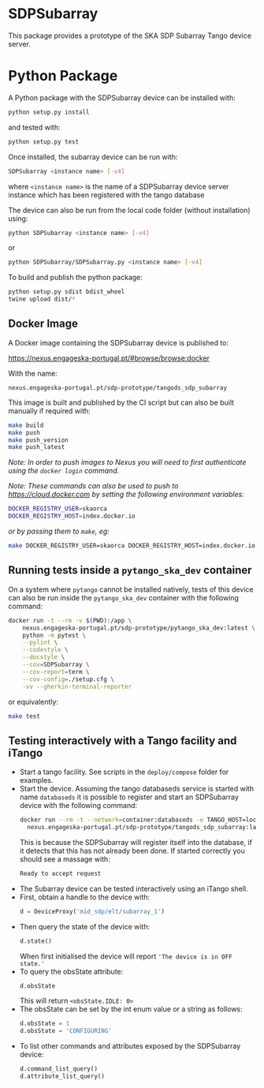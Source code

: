# SDPSubarray

This package provides a prototype of the SKA SDP Subarray Tango device server.

# Python Package

A Python package with the SDPSubarray device can be installed with:

```bash
python setup.py install
```

and tested with:

```bash
python setup.py test
```

Once installed, the subarray device can be run with:

```bash
SDPSubarray <instance name> [-v4]
```

where `<instance name>` is the name of a SDPSubarray device server instance
which has been registered with the tango database

The device can also be run from the local code folder (without installation)
using:

```bash
python SDPSubarray <instance name> [-v4]
```

or 

```bash
python SDPSubarray/SDPSubarray.py <instance name> [-v4]
```

To build and publish the python package:

```bash
python setup.py sdist bdist_wheel
twine upload dist/*
```

## Docker Image

A Docker image containing the SDPSubarray device is published to:

<https://nexus.engageska-portugal.pt/#browse/browse:docker>

With the name:

```
nexus.engageska-portugal.pt/sdp-prototype/tangods_sdp_subarray
```

This image is built and published by the CI script but can also be built
manually if required with:

```bash
make build
make push
make push_version
make push_latest
```

*Note: In order to push images to Nexus you will need to first authenticate
using the `docker login` command.*

*Note: These commands can also be used to push to <https://cloud.docker.com> by
setting the following environment variables:* 
```bash
DOCKER_REGISTRY_USER=skaorca
DOCKER_REGISTRY_HOST=index.docker.io
```
*or by passing them to `make`, eg:* 
```bash
make DOCKER_REGISTRY_USER=skaorca DOCKER_REGISTRY_HOST=index.docker.io build
```

## Running tests inside a `pytango_ska_dev` container

On a system where `pytango` cannot be installed natively, tests of this device
can also be run inside the `pytango_ska_dev` container with the following
command:

```bash
docker run -t --rm -v $(PWD):/app \
    nexus.engageska-portugal.pt/sdp-prototype/pytango_ska_dev:latest \
    python -m pytest \
    --pylint \
    --codestyle \
    --docstyle \
    --cov=SDPSubarray \
    --cov-report=term \
    --cov-config=./setup.cfg \
    -vv --gherkin-terminal-reporter    
```

or equivalently:

```bash
make test
```

## Testing interactively with a Tango facility and iTango

- Start a tango facility. See scripts in the `deploy/compose` folder for
  examples.
- Start the device. Assuming the tango databaseds service is started with name
  `databaseds` it is possible to register and start an SDPSubarray device with
  the following command:  
  ```bash
  docker run --rm -t --network=container:databaseds -e TANGO_HOST=localhost:10000 
    nexus.engageska-portugal.pt/sdp-prototype/tangods_sdp_subarray:latest
  ```
  This is because the SDPSubarray will register itself into the database, if it
  detects that this has not already been done. If started correctly you should
  see a massage with:
  ```bash
  Ready to accept request
  ```
- The Subarray device can be tested interactively using an iTango shell.
- First, obtain a handle to the device with: 
  ```python
  d = DeviceProxy('mid_sdp/elt/subarray_1')
  ```
- Then query the state of the device with: 
  ```python
  d.state()
  ```
  When first initialised the device will report `'The device is in OFF state.'`
- To query the obsState attribute: 
  ```python
  d.obsState
  ```
  This will return `<obsState.IDLE: 0>`
- The obsState can be set by the int enum value or a string as follows: 
  ```python
  d.obsState = 1
  d.obsState = 'CONFIGURING'  
  ```  
- To list other commands and attributes exposed by the SDPSubarray device: 
  ```python
  d.command_list_query()
  d.attribute_list_query()
  ```
